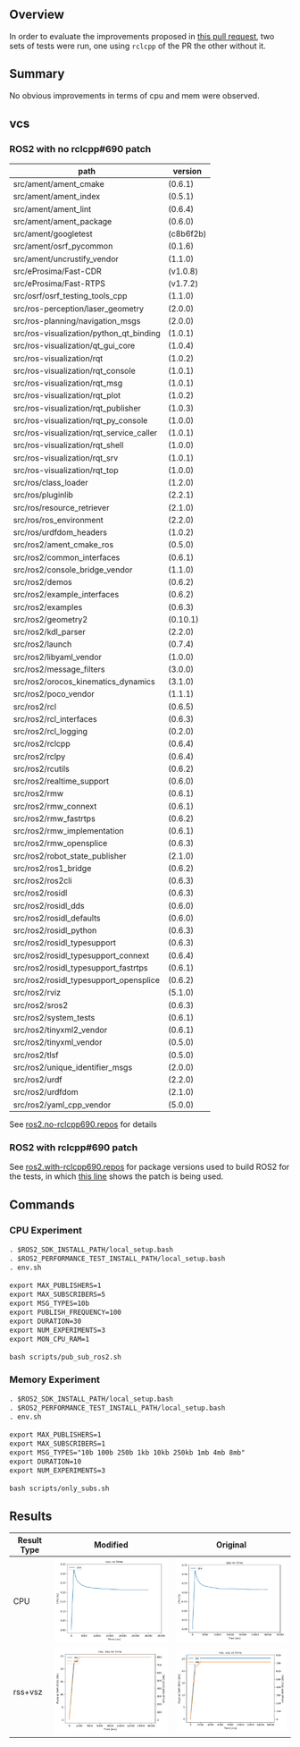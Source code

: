 ## Overview

In order to evaluate the improvements proposed in [this pull request](https://github.com/ros2/rclcpp/pull/690), two sets of tests were run, one using `rclcpp` of the PR the other without it.

## Summary

No obvious improvements in terms of cpu and mem were observed.

## vcs

### ROS2 with no rclcpp#690 patch

| path | version |
|------|---------|
|  src/ament/ament_cmake                      |  (0.6.1)   |
|  src/ament/ament_index                      |  (0.5.1)   |
|  src/ament/ament_lint                       |  (0.6.4)   |
|  src/ament/ament_package                    |  (0.6.0)   |
|  src/ament/googletest                       |  (c8b6f2b) |
|  src/ament/osrf_pycommon                    |  (0.1.6)   |
|  src/ament/uncrustify_vendor                |  (1.1.0)   |
|  src/eProsima/Fast-CDR                      |  (v1.0.8)  |
|  src/eProsima/Fast-RTPS                     |  (v1.7.2)  |
|  src/osrf/osrf_testing_tools_cpp            |  (1.1.0)   |
|  src/ros-perception/laser_geometry          |  (2.0.0)   |
|  src/ros-planning/navigation_msgs           |  (2.0.0)   |
|  src/ros-visualization/python_qt_binding    |  (1.0.1)   |
|  src/ros-visualization/qt_gui_core          |  (1.0.4)   |
|  src/ros-visualization/rqt                  |  (1.0.2)   |
|  src/ros-visualization/rqt_console          |  (1.0.1)   |
|  src/ros-visualization/rqt_msg              |  (1.0.1)   |
|  src/ros-visualization/rqt_plot             |  (1.0.2)   |
|  src/ros-visualization/rqt_publisher        |  (1.0.3)   |
|  src/ros-visualization/rqt_py_console       |  (1.0.0)   |
|  src/ros-visualization/rqt_service_caller   |  (1.0.1)   |
|  src/ros-visualization/rqt_shell            |  (1.0.0)   |
|  src/ros-visualization/rqt_srv              |  (1.0.1)   |
|  src/ros-visualization/rqt_top              |  (1.0.0)   |
|  src/ros/class_loader                       |  (1.2.0)   |
|  src/ros/pluginlib                          |  (2.2.1)   |
|  src/ros/resource_retriever                 |  (2.1.0)   |
|  src/ros/ros_environment                    |  (2.2.0)   |
|  src/ros/urdfdom_headers                    |  (1.0.2)   |
|  src/ros2/ament_cmake_ros                   |  (0.5.0)   |
|  src/ros2/common_interfaces                 |  (0.6.1)   |
|  src/ros2/console_bridge_vendor             |  (1.1.0)   |
|  src/ros2/demos                             |  (0.6.2)   |
|  src/ros2/example_interfaces                |  (0.6.2)   |
|  src/ros2/examples                          |  (0.6.3)   |
|  src/ros2/geometry2                         |  (0.10.1)  |
|  src/ros2/kdl_parser                        |  (2.2.0)   |
|  src/ros2/launch                            |  (0.7.4)   |
|  src/ros2/libyaml_vendor                    |  (1.0.0)   |
|  src/ros2/message_filters                   |  (3.0.0)   |
|  src/ros2/orocos_kinematics_dynamics        |  (3.1.0)   |
|  src/ros2/poco_vendor                       |  (1.1.1)   |
|  src/ros2/rcl                               |  (0.6.5)   |
|  src/ros2/rcl_interfaces                    |  (0.6.3)   |
|  src/ros2/rcl_logging                       |  (0.2.0)   |
|  src/ros2/rclcpp                            |  (0.6.4)   |
|  src/ros2/rclpy                             |  (0.6.4)   |
|  src/ros2/rcutils                           |  (0.6.2)   |
|  src/ros2/realtime_support                  |  (0.6.0)   |
|  src/ros2/rmw                               |  (0.6.1)   |
|  src/ros2/rmw_connext                       |  (0.6.1)   |
|  src/ros2/rmw_fastrtps                      |  (0.6.2)   |
|  src/ros2/rmw_implementation                |  (0.6.1)   |
|  src/ros2/rmw_opensplice                    |  (0.6.3)   |
|  src/ros2/robot_state_publisher             |  (2.1.0)   |
|  src/ros2/ros1_bridge                       |  (0.6.2)   |
|  src/ros2/ros2cli                           |  (0.6.3)   |
|  src/ros2/rosidl                            |  (0.6.3)   |
|  src/ros2/rosidl_dds                        |  (0.6.0)   |
|  src/ros2/rosidl_defaults                   |  (0.6.0)   |
|  src/ros2/rosidl_python                     |  (0.6.3)   |
|  src/ros2/rosidl_typesupport                |  (0.6.3)   |
|  src/ros2/rosidl_typesupport_connext        |  (0.6.4)   |
|  src/ros2/rosidl_typesupport_fastrtps       |  (0.6.1)   |
|  src/ros2/rosidl_typesupport_opensplice     |  (0.6.2)   |
|  src/ros2/rviz                              |  (5.1.0)   |
|  src/ros2/sros2                             |  (0.6.3)   |
|  src/ros2/system_tests                      |  (0.6.1)   |
|  src/ros2/tinyxml2_vendor                   |  (0.6.1)   |
|  src/ros2/tinyxml_vendor                    |  (0.5.0)   |
|  src/ros2/tlsf                              |  (0.5.0)   |
|  src/ros2/unique_identifier_msgs            |  (2.0.0)   |
|  src/ros2/urdf                              |  (2.2.0)   |
|  src/ros2/urdfdom                           |  (2.1.0)   |
|  src/ros2/yaml_cpp_vendor                   |  (5.0.0)   |

See [ros2.no-rclcpp690.repos](ros2.no-rclcpp690.repos) for details

### ROS2 with rclcpp#690 patch

See [ros2.with-rclcpp690.repos](ros2.with-rclcpp690.repos) for package versions used to build ROS2 for the tests, in which [this line](https://github.com/yyu/ros2-performance/blob/rclcpp690/performances/performance_test/ros2.with-rclcpp690.repos#L189) shows the patch is being used.

## Commands

### CPU Experiment

```
. $ROS2_SDK_INSTALL_PATH/local_setup.bash
. $ROS2_PERFORMANCE_TEST_INSTALL_PATH/local_setup.bash
. env.sh

export MAX_PUBLISHERS=1
export MAX_SUBSCRIBERS=5
export MSG_TYPES=10b
export PUBLISH_FREQUENCY=100
export DURATION=30
export NUM_EXPERIMENTS=3
export MON_CPU_RAM=1

bash scripts/pub_sub_ros2.sh
```

### Memory Experiment

```
. $ROS2_SDK_INSTALL_PATH/local_setup.bash
. $ROS2_PERFORMANCE_TEST_INSTALL_PATH/local_setup.bash
. env.sh

export MAX_PUBLISHERS=1
export MAX_SUBSCRIBERS=1
export MSG_TYPES="10b 100b 250b 1kb 10kb 250kb 1mb 4mb 8mb"
export DURATION=10
export NUM_EXPERIMENTS=3

bash scripts/only_subs.sh
```

## Results

|Result Type| Modified | Original |
|-----------|-----------|-----------|
| CPU | ![](results-cpu-with690_1p_5s_10b_100hz_3exp_30dura_debugoff__time_cpu.png) | ![](results-cpu-no690_1p_5s_10b_100hz_3exp_30dura__time_cpu.png) |
| rss+vsz | ![](results-mem-with690_1p_1s_3exp_10dura__time_rss.vsz.png) | ![](results-mem-no690_1p_1s_3exp_10dura__time_rss.vsz.png) |

